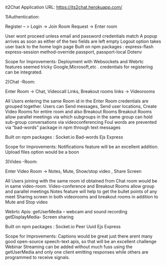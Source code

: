 it2Chat Application URL:
https://its2chat.herokuapp.com/

1)Authentication:

Register – > Login -> Join Room Request -> Enter room

User wont proceed unless email and password credentials match
A popup arrives as soon as either of the two fields are left empty
Logout option takes user back to the home login page
Built on npm packages :
express-flash
express-session
method-override
passport,
passport-local
Dotenv

Scope for Improvements: 
Deployment with Websockets and Webrtc features seemed tricky
Google,Microsoft,etc . credentials for registering can be integrated.


2)Chat -Room:

Enter Room -> Chat, Videocall Links, Breakout rooms links ->
          Videorooms

All Users entering the same Room id in the Enter Room credentials are grouped together.
Users can Send messages, Send user locations, Create Video Rooms for entire room and also Breakout Rooms
Breakout Rooms allow parallel meetings via which subgroups in the same group can hold sub-group conversations via videoconferencing
Foul words are prevented via “bad-words” package in npm through text messages

Built on npm packages :
Socket.io
Bad-words
Ejs
Express

Scope for Improvements: 
Notifications feature will be an excellent addition.
Upload files option would be a boon

3)Video -Room:

Enter Video Room -> Notes, Mute, Show/stop video , Share Screen
          

All Users joining with the same room id obtained from Chat room would be in same video-room.
Video-conference and Breakout Rooms allow group and parallel meetings
Notes feature will help to get the bullet points of any meet
Sharing screen in both videorooms and breakout rooms in addition to Mute and Stop video

Webrtc Apis:
getUserMedia – webcam and sound recording
getDisplayMedia- Screen sharing

Built on npm packages :
Socket.io
Peer
Uuid
Ejs
Express

Scope for Improvements: 
Captions would be great just there arent many good open-source speech-text apis, so that will be an excellent challenge
Webinar Streaming can be added without much fuss using the getUserMedia and only one client emitting responses while others are programmed to receive signals.

                   

